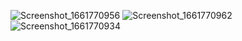 ![Screenshot_1661770956](https://user-images.githubusercontent.com/106344213/187187463-561034d3-936e-4fc3-adbd-70f2a439d166.png)
![Screenshot_1661770962](https://user-images.githubusercontent.com/106344213/187187475-3e1e22f8-19a5-402f-a2f9-0aa710bdb22c.png)
![Screenshot_1661770934](https://user-images.githubusercontent.com/106344213/187187498-bf53f93a-a62d-4483-b4cb-31c8d5f16a3f.png)
